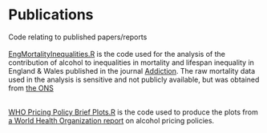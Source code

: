 # Publications
Code relating to published papers/reports<br><br>
[EngMortalityInequalities.R](https://github.com/VictimOfMaths/Publications/blob/master/EngMortalityInequalities.R) is the code used for the analysis of the contribution of alcohol to inequalities in mortality and lifespan inequality in England & Wales published in the journal [Addiction](https://doi.org/10.1111/add.15037). The raw mortality data used in the analysis is sensitive and not publicly available, but was obtained from [the ONS](https://www.ons.gov.uk/)<br><br>

[WHO Pricing Policy Brief Plots.R](https://github.com/VictimOfMaths/Publications/blob/master/WHO%20Pricing%20Policy%20Brief%20Plots) is the code used to produce the plots from [a World Health Organization report](https://www.euro.who.int/en/health-topics/disease-prevention/alcohol-use/publications/frequently-asked-questions-faq-about-alcohol-and-covid-19/alcohol-pricing-in-the-who-european-region-update-report-on-the-evidence-and-recommended-policy-actions-2020) on alcohol pricing policies.
